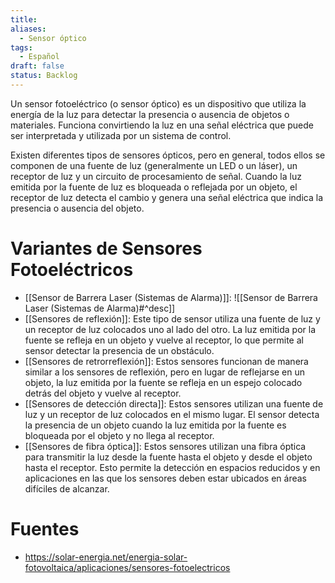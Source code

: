 ```yaml
---
title: 
aliases:
  - Sensor óptico
tags:
  - Español
draft: false
status: Backlog
---
```

 Un sensor fotoeléctrico (o sensor óptico) es un dispositivo que utiliza la energía de la luz para detectar la presencia o ausencia de objetos o materiales. Funciona convirtiendo la luz en una señal eléctrica que puede ser interpretada y utilizada por un sistema de control.

Existen diferentes tipos de sensores ópticos, pero en general, todos ellos se componen de una fuente de luz (generalmente un LED o un láser), un receptor de luz y un circuito de procesamiento de señal. Cuando la luz emitida por la fuente de luz es bloqueada o reflejada por un objeto, el receptor de luz detecta el cambio y genera una señal eléctrica que indica la presencia o ausencia del objeto.

# Variantes de Sensores Fotoeléctricos
- [[Sensor de Barrera Laser (Sistemas de Alarma)]]: ![[Sensor de Barrera Laser (Sistemas de Alarma)#^desc]]
- [[Sensores de reflexión]]: Este tipo de sensor utiliza una fuente de luz y un receptor de luz colocados uno al lado del otro. La luz emitida por la fuente se refleja en un objeto y vuelve al receptor, lo que permite al sensor detectar la presencia de un obstáculo.
- [[Sensores de retrorreflexión]]: Estos sensores funcionan de manera similar a los sensores de reflexión, pero en lugar de reflejarse en un objeto, la luz emitida por la fuente se refleja en un espejo colocado detrás del objeto y vuelve al receptor.
- [[Sensores de detección directa]]: Estos sensores utilizan una fuente de luz y un receptor de luz colocados en el mismo lugar. El sensor detecta la presencia de un objeto cuando la luz emitida por la fuente es bloqueada por el objeto y no llega al receptor.
- [[Sensores de fibra óptica]]: Estos sensores utilizan una fibra óptica para transmitir la luz desde la fuente hasta el objeto y desde el objeto hasta el receptor. Esto permite la detección en espacios reducidos y en aplicaciones en las que los sensores deben estar ubicados en áreas difíciles de alcanzar.
# Fuentes
- https://solar-energia.net/energia-solar-fotovoltaica/aplicaciones/sensores-fotoelectricos